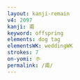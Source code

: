 ```yaml
---
layout: kanji-remain
v4: 2097
kanji: 甫
keyword: offspring
elements: dog tag
elementsWK: weddingWK
strokes: 7
on-yomi: ホ
permalink: /甫/
---
```






